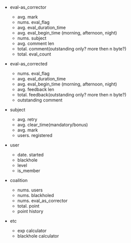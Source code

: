 - eval-as_corrector

  - avg. mark
  - nums. eval_flag
  - avg. eval_duration_time
  - avg. eval_begin_time (morning, afternoon, night)
  - nums. subject
  - avg. comment len
  - total. comment(outstanding only? more then n byte?)
  - total. eval_count

- eval-as_corrected

  - nums. eval_flag
  - avg. eval_duration_time
  - avg. eval_begin_time (morning, afternoon, night)
  - avg. feedback len
  - total. feedback(outstanding only? more then n byte?)
  - outstanding comment

- subject

  - avg. retry
  - avg. clear_time(mandatory/bonus)
  - avg. mark
  - users. registered

- user

  - date. started
  - blackhole
  - level
  - is_member

- coalition

  - nums. users
  - nums. blackholed
  - nums. eval_as_corrector
  - total. point
  - point history

- etc
  - exp calculator
  - blackhole calculator
